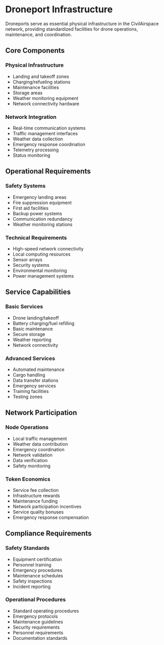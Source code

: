 # Droneport Infrastructure

Droneports serve as essential physical infrastructure in the CivilAirspace network, providing standardized facilities for drone operations, maintenance, and coordination.

## Core Components

### Physical Infrastructure
- Landing and takeoff zones
- Charging/refueling stations
- Maintenance facilities
- Storage areas
- Weather monitoring equipment
- Network connectivity hardware

### Network Integration
- Real-time communication systems
- Traffic management interfaces
- Weather data collection
- Emergency response coordination
- Telemetry processing
- Status monitoring

## Operational Requirements

### Safety Systems
- Emergency landing areas
- Fire suppression equipment
- First aid facilities
- Backup power systems
- Communication redundancy
- Weather monitoring stations

### Technical Requirements
- High-speed network connectivity
- Local computing resources
- Sensor arrays
- Security systems
- Environmental monitoring
- Power management systems

## Service Capabilities

### Basic Services
- Drone landing/takeoff
- Battery charging/fuel refilling
- Basic maintenance
- Secure storage
- Weather reporting
- Network connectivity

### Advanced Services
- Automated maintenance
- Cargo handling
- Data transfer stations
- Emergency services
- Training facilities
- Testing zones

## Network Participation

### Node Operations
- Local traffic management
- Weather data contribution
- Emergency coordination
- Network validation
- Data verification
- Safety monitoring

### Token Economics
- Service fee collection
- Infrastructure rewards
- Maintenance funding
- Network participation incentives
- Service quality bonuses
- Emergency response compensation

## Compliance Requirements

### Safety Standards
- Equipment certification
- Personnel training
- Emergency procedures
- Maintenance schedules
- Safety inspections
- Incident reporting

### Operational Procedures
- Standard operating procedures
- Emergency protocols
- Maintenance guidelines
- Security requirements
- Personnel requirements
- Documentation standards